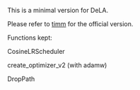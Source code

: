 This is a minimal version for DeLA.

Please refer to [timm](https://github.com/rwightman/pytorch-image-models) for the official version.

Functions kept:

CosineLRScheduler

create_optimizer_v2 (with adamw)

DropPath
